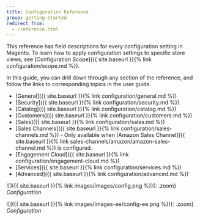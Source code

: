 ```yaml
---
title: Configuration Reference
group: getting-started
redirect_from: 
  - /reference.html
---
```


This reference has field descriptions for every configuration setting in Magento. To learn how to apply configuration settings to specific store views, see [Configuration Scope]({{ site.baseurl }}{% link configuration/scope.md %}).

In this guide, you can drill down through any section of the reference, and follow the links to corresponding topics in the user guide.

- [General]({{ site.baseurl }}{% link configuration/general.md %})
- [Security]({{ site.baseurl }}{% link configuration/security.md %})
- [Catalog]({{ site.baseurl }}{% link configuration/catalog.md %})
- [Customers]({{ site.baseurl }}{% link configuration/customers.md %})
- [Sales]({{ site.baseurl }}{% link configuration/sales.md %})
- [Sales Channels]({{ site.baseurl }}{% link configuration/sales-channels.md %}) - Only available when [Amazon Sales Channel]({{ site.baseurl }}{% link sales-channels/amazon/amazon-sales-channel.md %}) is configured.
- [Engagement Cloud]({{ site.baseurl }}{% link configuration/engagement-cloud.md %})
- [Services]({{ site.baseurl }}{% link configuration/services.md %})
- [Advanced]({{ site.baseurl }}{% link configuration/advanced.md %})

<!--{% if "Default.CE Only" contains site.edition %}-->
![]({{ site.baseurl }}{% link images/images/config.png %}){: .zoom}
_Configuration_
<!--{% endif %}-->
<!--{% if "Default.EE-B2B" contains site.edition %}-->
![]({{ site.baseurl }}{% link images/images-ee/config-ee.png %}){: .zoom}
_Configuration_
<!--{% endif %}-->
